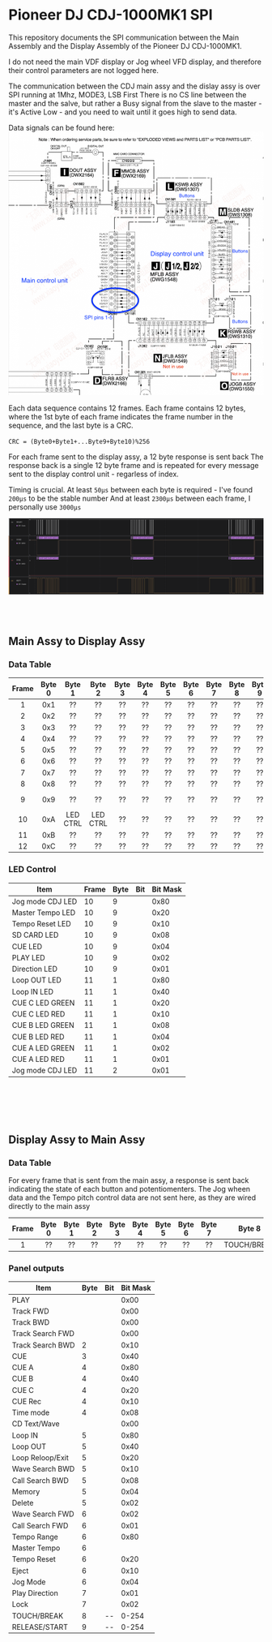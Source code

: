 
# Pioneer DJ CDJ-1000MK1 SPI

This repository documents the SPI communication between the Main Assembly and the Display Assembly of the Pioneer DJ CDJ-1000MK1.

I do not need the main VDF display or Jog wheel VFD display, and therefore their control parameters are not logged here.

The communication between the CDJ main assy and the dislay assy is over SPI running at 1Mhz, MODE3, LSB First
There is no CS line between the master and the salve, but rather a Busy signal from the slave to the master - it's Active Low - and you need to wait until it goes high to send data.

Data signals can be found here:
![spi signals](/resources/cdj_1000_component_map-spi_pins.png)

Each data sequence contains 12 frames.
Each frame contains 12 bytes, where the 1st byte of each frame indicates the frame number in the sequence, and the last byte is a CRC. 

``CRC = (Byte0+Byte1+...Byte9+Byte10)%256``


For each frame sent to the display assy, a 12 byte response is sent back
The response back is a single 12 byte frame and is repeated for every message sent to the display control unit - regarless of index.

Timing is crucial. At least ``50μs`` between each byte is required - I've found ``200μs`` to be the stable number
And at least ``2300μs`` between each frame, I personally use ``3000μs``

![spi la](/resources/cdj1000_mk1_logic_analyzer.png)

</br>
</br>

## Main Assy to Display Assy

### Data Table
| Frame | Byte 0 | Byte 1 | Byte 2 | Byte 3 | Byte 4 | Byte 5 | Byte 6 | Byte 7 | Byte 8 | Byte 9 | Byte 10 | Byte 11 |
| :---: | :---: | :---: | :---: | :---: | :---: | :---: | :---: | :---: | :---: | :---: | :---: | :---: |
| 1 |  0x1 | ?? | ?? | ?? | ?? | ?? | ?? | ?? | ?? | ?? | ?? | CRC |
| 2 |  0x2| ?? | ?? | ?? | ?? | ?? | ?? | ?? | ?? | ?? | ?? | CRC |
| 3 |  0x3| ?? | ?? | ?? | ?? | ?? | ?? | ?? | ?? | ?? | ?? | CRC |
| 4 |  0x4| ?? | ?? | ?? | ?? | ?? | ?? | ?? | ?? | ?? | ?? | CRC |
| 5 |  0x5| ?? | ?? | ?? | ?? | ?? | ?? | ?? | ?? | ?? | ?? | CRC |
| 6 |  0x6| ?? | ?? | ?? | ?? | ?? | ?? | ?? | ?? | ?? | ?? | CRC |
| 7 |  0x7| ?? | ?? | ?? | ?? | ?? | ?? | ?? | ?? | ?? | ?? | CRC |
| 8 |  0x8| ?? | ?? | ?? | ?? | ?? | ?? | ?? | ?? | ?? | ?? | CRC |
| 9 |  0x9| ?? | ?? | ?? | ?? | ?? | ?? | ?? | ?? | ?? | LED CTRL |CRC |
| 10 |  0xA| LED CTRL | LED CTRL | ?? | ?? | ?? | ?? | ?? | ?? | ?? | ?? | CRC |
| 11 |  0xB| ?? | ?? | ?? | ?? | ?? | ?? | ?? | ?? | ?? | ?? | CRC |
| 12 |  0xC| ?? | ?? | ?? | ?? | ?? | ?? | ?? | ?? | ?? | ?? | CRC |





### LED Control
| Item | Frame |  Byte| Bit | Bit Mask |
|---|---|---|---|---|
| Jog mode CDJ LED | 10 | 9 |  | 0x80 |
| Master Tempo LED | 10 | 9 |  | 0x20 | 
| Tempo Reset LED  | 10 | 9 |  | 0x10 | 
| SD CARD LED  | 10 | 9  |  | 0x08 |
| CUE  LED| 10 | 9  |  | 0x04 | 
| PLAY LED| 10 | 9 |  | 0x02 | 
| Direction  LED| 10| 9 |  | 0x01 | 
| Loop OUT LED | 11 | 1 |  | 0x80 | 
| Loop IN  LED| 11 | 1 |  | 0x40 | 
| CUE C LED GREEN | 11 | 1 |  | 0x20 |
| CUE C LED RED | 11 | 1 |  | 0x10 | 
| CUE B LED GREEN | 11 | 1 |  | 0x08 |
| CUE B LED RED | 11 | 1 |  | 0x04 | 
| CUE A LED GREEN | 11 | 1 |  | 0x02 |
| CUE A LED RED | 11 | 1 |  | 0x01 | 
| Jog mode CDJ LED | 11 | 2 |  | 0x01 | 


 
 


</br>
</br>
</br>
</br>


## Display Assy to Main Assy

### Data Table
For every frame that is sent from the main assy, a response is sent back indicating the state of each button and potentiomenters.
The Jog wheen data and the Tempo pitch control data are not sent here, as they are wired directly to the main assy

| Frame | Byte 0 | Byte 1 | Byte 2 | Byte 3 | Byte 4 | Byte 5 | Byte 6 | Byte 7 | Byte 8 | Byte 9 | Byte 10 | Byte 11 |
| :---: | :---: | :---: | :---: | :---: | :---: | :---: | :---: | :---: | :---: | :---: | :---: | :---: |
| 1 | ??| ?? | ?? | ?? | ?? | ?? | ?? | ?? | TOUCH/BREAK | RELEAE/START | ?? | CRC |


### Panel outputs

| Item |  Byte| Bit | Bit Mask |
|---|---|---|---|
| PLAY  |  |  | 0x00 | 
| Track  FWD  |  |  | 0x00 | 
| Track  BWD  |  |  | 0x00 | 
| Track Search FWD  |  |  | 0x00 | 
| Track Search BWD  | 2 |  | 0x10 | 
| CUE  | 3 |  | 0x40 | 
| CUE A  | 4 |  | 0x80 | 
| CUE B  | 4 |  | 0x40 | 
| CUE C  | 4 |  | 0x20 | 
| CUE Rec  | 4 |  | 0x10 | 
| Time mode  | 4 |  | 0x08 | 
| CD Text/Wave |  |  | 0x00 | 
| Loop IN  | 5 |  | 0x80 | 
| Loop OUT  | 5 |  | 0x40 |
| Loop Reloop/Exit | 5 |  | 0x20 | 
| Wave Search BWD | 5 |  | 0x10 | 
| Call Search BWD | 5 |  | 0x08 |
| Memory | 5 |  | 0x04 | 
| Delete | 5 |  | 0x02 | 
| Wave Search FWD | 6 |  | 0x02 | 
| Call Search FWD | 6 |  | 0x01 | 
| Tempo Range  | 6 |  | 0x80 | 
| Master Tempo | 6 |  |  | 0x40 | 
| Tempo Reset | 6 |  | 0x20 | 
| Eject  | 6 |  | 0x10 | 
| Jog Mode  | 6 |  | 0x04 |  
| Play Direction  | 7 |  | 0x01 |
| Lock | 7 |  | 0x02 |  
| TOUCH/BREAK  | 8 | -- | 0-254 | 
| RELEASE/START  | 9 | -- | 0-254 | 




